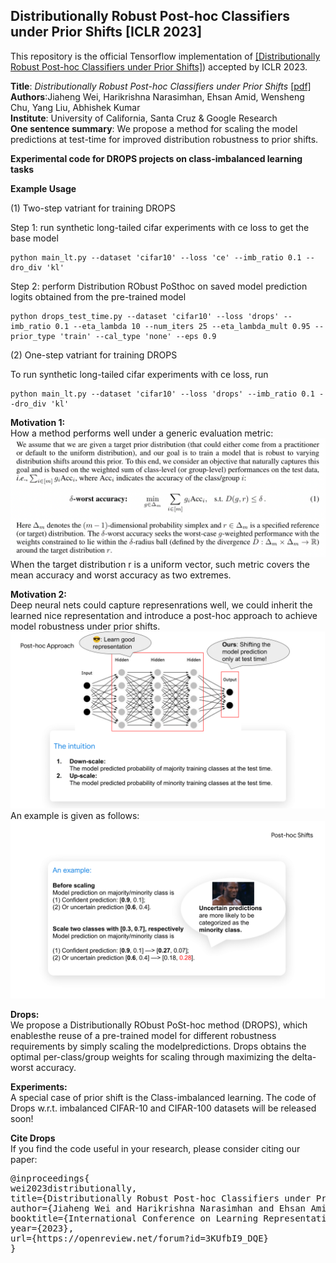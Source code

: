 ## Distributionally Robust Post-hoc Classifiers under Prior Shifts [ICLR 2023]

This repository is the official Tensorflow implementation of [[Distributionally Robust Post-hoc Classifiers under Prior Shifts]](https://openreview.net/forum?id=3KUfbI9_DQE)) accepted by ICLR 2023.

<b>Title</b>: <i>Distributionally Robust Post-hoc Classifiers under Prior Shifts</i> <a href="https://openreview.net/forum?id=3KUfbI9_DQE">[pdf]</a>\
<b>Authors</b>:Jiaheng Wei, Harikrishna Narasimhan, Ehsan Amid, Wensheng Chu, Yang Liu, Abhishek Kumar\
<b>Institute</b>: University of California, Santa Cruz \& Google Research\
<b>One sentence summary</b>: We propose a method for scaling the model predictions at test-time for improved distribution robustness to prior shifts.

**Experimental code for DROPS projects on class-imbalanced learning tasks**

**Example Usage**

(1) Two-step vatriant for training DROPS

Step 1: run synthetic long-tailed cifar experiments with ce loss to get the base model

```
python main_lt.py --dataset 'cifar10' --loss 'ce' --imb_ratio 0.1 --dro_div 'kl'
```

Step 2: perform Distribution RObust PoSthoc on saved model prediction logits obtained from the pre-trained model
```
python drops_test_time.py --dataset 'cifar10' --loss 'drops' --imb_ratio 0.1 --eta_lambda 10 --num_iters 25 --eta_lambda_mult 0.95 --prior_type 'train' --cal_type 'none' --eps 0.9
```

(2) One-step vatriant for training DROPS

To run synthetic long-tailed cifar experiments with ce loss, run

```
python main_lt.py --dataset 'cifar10' --loss 'drops' --imb_ratio 0.1 --dro_div 'kl'
```

<b>Motivation 1:</b>\
How a method performs well under a generic evaluation metric:
<img src="./imgs/metric.png">
When the target distribution r is a uniform vector, such metric covers the mean accuracy and worst accuracy as two extremes.


<b>Motivation 2:</b>\
Deep neural nets could capture represenrations well, we could inherit the learned nice representation and introduce a post-hoc approach to achieve model robustness under prior shifts.
<img src="./imgs/intuition.png">
An example is given as follows:
<img src="./imgs/example.png">


<b>Drops:</b>\
We propose a Distributionally RObust PoSt-hoc method (DROPS), which enablesthe reuse of a pre-trained model for different robustness requirements by simply scaling the modelpredictions. Drops obtains the optimal per-class/group weights for scaling through maximizing the delta-worst accuracy.


<b>Experiments:</b>\
A special case of prior shift is the Class-imbalanced learning.
The code of Drops w.r.t. imbalanced CIFAR-10 and CIFAR-100 datasets will be released soon!

<b>Cite Drops</b>\
If you find the code useful in your research, please consider citing our paper:

<pre>
@inproceedings{
wei2023distributionally,
title={Distributionally Robust Post-hoc Classifiers under Prior Shifts},
author={Jiaheng Wei and Harikrishna Narasimhan and Ehsan Amid and Wen-Sheng Chu and Yang Liu and Abhishek Kumar},
booktitle={International Conference on Learning Representations},
year={2023},
url={https://openreview.net/forum?id=3KUfbI9_DQE}
}</pre>
